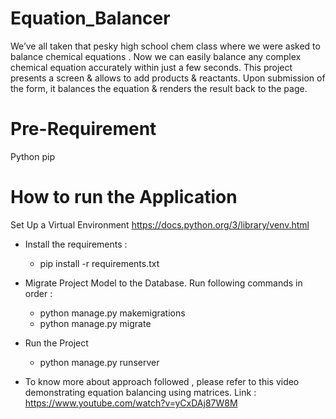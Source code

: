 # Equation_Balancer
We’ve all taken that pesky high school chem class where we were asked to balance chemical equations . Now we can easily balance any complex chemical equation accurately within just a few seconds. This project presents a screen & allows to add products & reactants. Upon submission of the form, it balances the equation & renders the result back to the page.

# Pre-Requirement

Python
pip

# How to run the Application

Set Up a Virtual Environment https://docs.python.org/3/library/venv.html

- Install the requirements : 
    - pip install -r requirements.txt

- Migrate Project Model to the Database. Run following commands in order :  
    - python manage.py makemigrations
    - python manage.py migrate

- Run the Project 
    - python manage.py runserver


- To know more about approach followed , please refer to this video demonstrating equation balancing using matrices. Link : https://www.youtube.com/watch?v=yCxDAj87W8M